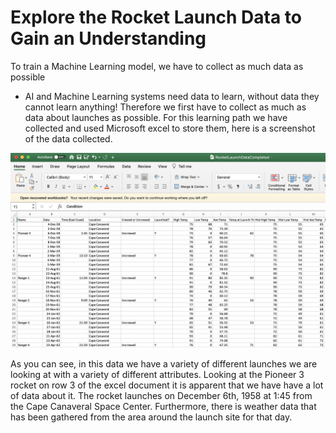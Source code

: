 # Explore the Rocket Launch Data to Gain an Understanding

To train a Machine Learning model, we have to collect as much data as possible
 - AI and Machine Learning systems need data to learn, without data they cannot learn anything!
 Therefore we first have to collect as much as data about launches as possible. For this learning path we have collected and used Microsoft excel to store them, here is a screenshot of the data collected.

![excel data](../Media/excel.png)

As you can see, in this data we have a variety of different launches we are looking at with a variety of different attributes. Looking at the Pioneer 3 rocket on row 3 of the excel document it is apparent that we have have a lot of data about it. The rocket launches on December 6th, 1958 at 1:45 from the Cape Canaveral Space Center. Furthermore, there is weather data that has been gathered from the area around the launch site for that day.

